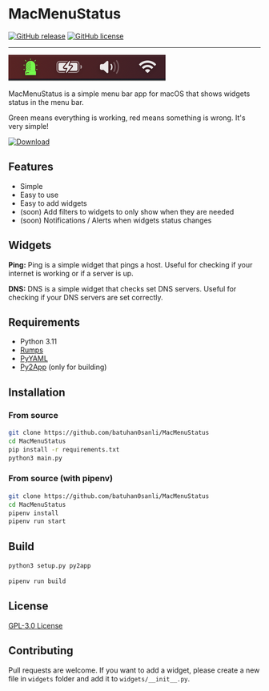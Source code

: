 # MacMenuStatus

[![GitHub release](https://img.shields.io/github/release/batuhan0sanli/MacMenuStatus)](https://github.com/batuhan0sanli/MacMenuStatus/releases)
[![GitHub license](https://img.shields.io/github/license/batuhan0sanli/MacMenuStatus)](https://github.com/batuhan0sanli/MacMenuStatus/blob/main/LICENSE.md)

---

![Screenshot](static/screenshot.png)

MacMenuStatus is a simple menu bar app for macOS that shows widgets status in the menu bar.

Green means everything is working, red means something is wrong. It's very simple!

[![Download](https://img.shields.io/github/v/release/batuhan0sanli/MacMenuStatus?label=Download%20Latest)](https://github.com/batuhan0sanli/MacMenuStatus/releases/download/v0.0.1/MacMenuStatus.app.zip)

## Features

* Simple
* Easy to use
* Easy to add widgets
* (soon) Add filters to widgets to only show when they are needed
* (soon) Notifications / Alerts when widgets status changes

## Widgets

**Ping:** Ping is a simple widget that pings a host. Useful for checking if your internet is working or if a server is
up.

**DNS:** DNS is a simple widget that checks set DNS servers. Useful for checking if your DNS servers are set correctly.

## Requirements

* Python 3.11
* [Rumps](https://pypi.org/project/rumps/)
* [PyYAML](https://pypi.org/project/PyYAML/)
* [Py2App](https://pypi.org/project/py2app/)  (only for building)

## Installation

### From source

```bash
git clone https://github.com/batuhan0sanli/MacMenuStatus
cd MacMenuStatus
pip install -r requirements.txt
python3 main.py
```

### From source (with pipenv)

```bash
git clone https://github.com/batuhan0sanli/MacMenuStatus
cd MacMenuStatus
pipenv install
pipenv run start
```

## Build

```bash
python3 setup.py py2app
```

```bash
pipenv run build
```

## License

[GPL-3.0 License](LICENSE.md)

## Contributing

Pull requests are welcome. If you want to add a widget, please create a new file in `widgets` folder and add it
to `widgets/__init__.py`.
